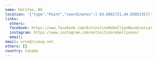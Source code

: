 ```yaml
---
name: Halifax, NS
location: '{"type":"Point","coordinates":[-63.6061721,44.6505335]}'
links:
  others: 
  facebook: https://www.facebook.com/ExtinctionRebellionNovaScotia/
  instagram: https://www.instagram.com/extinctionrebellionns/
  email: 
email: xrns@riseup.net
others: []
country: Canada
---
```

